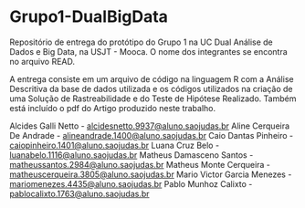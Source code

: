 # Grupo1-DualBigData
Repositório de entrega do protótipo do Grupo 1 na UC Dual Análise de Dados e Big Data, na USJT - Mooca. O nome dos integrantes se encontra no arquivo READ.

A entrega consiste em um arquivo de código na linguagem R com a Análise Descritiva da base de dados utilizada e os códigos utilizados na criação de uma Solução de Rastreabilidade e do Teste de Hipótese Realizado. Também está incluído o pdf do Artigo produzido neste trabalho.

Alcides Galli Netto - alcidesnetto.9937@aluno.saojudas.br
Aline Cerqueira De Andrade - alineandrade.1400@aluno.saojudas.br
Caio Dantas Pinheiro - caiopinheiro.1401@aluno.saojudas.br
Luana Cruz Belo - luanabelo.1116@aluno.saojudas.br
Matheus Damasceno Santos - matheussantos.2984@aluno.saojudas.br
Matheus Monte Cerqueira - matheuscerqueira.3805@aluno.saojudas.br
Mario Victor Garcia Menezes - mariomenezes.4435@aluno.saojudas.br
Pablo Munhoz Calixto - pablocalixto.1763@aluno.saojudas.br
